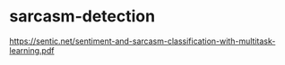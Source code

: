 # sarcasm-detection
https://sentic.net/sentiment-and-sarcasm-classification-with-multitask-learning.pdf
